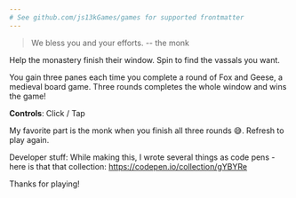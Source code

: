 ```yaml
---
# See github.com/js13kGames/games for supported frontmatter
---
```

> We bless you and your efforts. -- the monk

Help the monastery finish their window.
Spin to find the vassals you want.

You gain three panes each time you complete a round of Fox and Geese, a medieval board game.
Three rounds completes the whole window and wins the game!

**Controls**: Click / Tap

My favorite part is the monk when you finish all three rounds 😅.
Refresh to play again.

Developer stuff:
While making this, I wrote several things as code pens - here is that that collection: <https://codepen.io/collection/gYBYRe>

Thanks for playing!